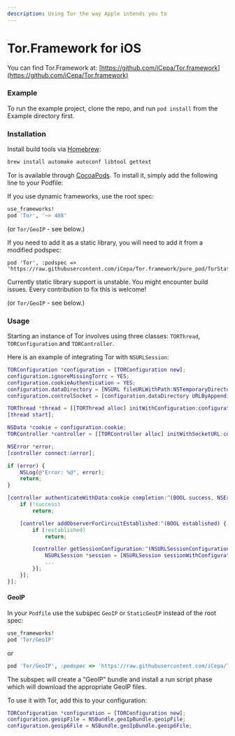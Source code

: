 ```yaml
---
description: Using Tor the way Apple intends you to
---
```


# Tor.Framework for iOS

You can find Tor.Framework at: [https://github.com/iCepa/Tor.framework](https://github.com/iCepa/Tor.framework)

### Example

To run the example project, clone the repo, and run `pod install` from the Example directory first.

### Installation

Install build tools via [Homebrew](https://brew.sh/):

```bash
brew install automake autoconf libtool gettext
```

Tor is available through [CocoaPods](https://cocoapods.org/). To install it, simply add the following line to your Podfile:

If you use dynamic frameworks, use the root spec:

```ruby
use_frameworks!
pod 'Tor', '~> 408'
```

(or `Tor/GeoIP` - see below.)

If you need to add it as a static library, you will need to add it from a modified podspec:

```podspec
pod 'Tor', :podspec => 'https://raw.githubusercontent.com/iCepa/Tor.framework/pure_pod/TorStatic.podspec'
```

Currently static library support is unstable. You might encounter build issues. Every contribution to fix this is welcome!

(or `Tor/GeoIP` - see below.)

### Usage

Starting an instance of Tor involves using three classes: `TORThread`, `TORConfiguration` and `TORController`.

Here is an example of integrating Tor with `NSURLSession`:

```m
TORConfiguration *configuration = [TORConfiguration new];
configuration.ignoreMissingTorrc = YES;
configuration.cookieAuthentication = YES;
configuration.dataDirectory = [NSURL fileURLWithPath:NSTemporaryDirectory()];
configuration.controlSocket = [configuration.dataDirectory URLByAppendingPathComponent:@"control_port"];

TORThread *thread = [[TORThread alloc] initWithConfiguration:configuration];
[thread start];

NSData *cookie = configuration.cookie;
TORController *controller = [[TORController alloc] initWithSocketURL:configuration.controlSocket];

NSError *error;
[controller connect:&error];

if (error) {
    NSLog(@"Error: %@", error);
    return;
}

[controller authenticateWithData:cookie completion:^(BOOL success, NSError *error) {
    if (!success)
        return;

    [controller addObserverForCircuitEstablished:^(BOOL established) {
        if (!established)
            return;

        [controller getSessionConfiguration:^(NSURLSessionConfiguration *configuration) {
            NSURLSession *session = [NSURLSession sessionWithConfiguration:configuration];
            ...
        }];
    }];
}];
```

#### GeoIP

In your `Podfile` use the subspec `GeoIP` or `StaticGeoIP` instead of the root spec:

```ruby
use_frameworks!
pod 'Tor/GeoIP'
```

or

```ruby
pod 'Tor/GeoIP', :podspec => 'https://raw.githubusercontent.com/iCepa/Tor.framework/pure_pod/TorStatic.podspec'
```

The subspec will create a "GeoIP" bundle and install a run script phase which will download the appropriate GeoIP files.

To use it with Tor, add this to your configuration:

```m
TORConfiguration *configuration = [TORConfiguration new];
configuration.geoipFile = NSBundle.geoIpBundle.geoipFile;
configuration.geoip6File = NSBundle.geoIpBundle.geoip6File;
```

